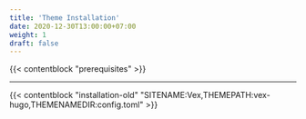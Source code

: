 ```yaml
---
title: 'Theme Installation'
date: 2020-12-30T13:00:00+07:00
weight: 1
draft: false
---
```


{{< contentblock "prerequisites" >}}

---

{{< contentblock "installation-old" "SITENAME:Vex,THEMEPATH:vex-hugo,THEMENAMEDIR:config.toml" >}}
